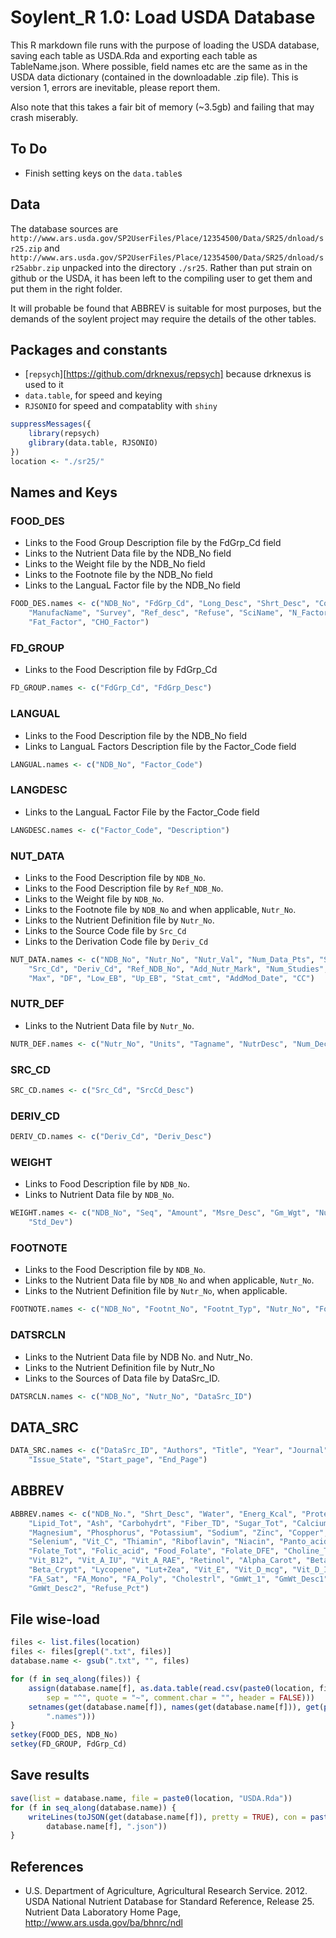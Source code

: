 # Soylent_R 1.0: Load USDA Database

This R markdown file runs with the purpose of loading the USDA database, saving each table as USDA.Rda and exporting each table as TableName.json.  Where possible, field names etc are the same as in the USDA data dictionary (contained in the downloadable .zip file).  This is version 1, errors are inevitable, please report them.

Also note that this takes a fair bit of memory (~3.5gb) and failing that may crash miserably.

## To Do
* Finish setting keys on the `data.table`s
## Data
The database sources are `http://www.ars.usda.gov/SP2UserFiles/Place/12354500/Data/SR25/dnload/sr25.zip` and `http://www.ars.usda.gov/SP2UserFiles/Place/12354500/Data/SR25/dnload/sr25abbr.zip` unpacked into the directory `./sr25`.  Rather than put strain on github or the USDA, it has been left to the compiling user to get them and put them in the right folder.

It will probable be found that ABBREV is suitable for most purposes, but the demands of the soylent project may require the details of the other tables.

## Packages and constants
* [`repsych`][https://github.com/drknexus/repsych] because drknexus is used to it 
* `data.table`, for speed and keying
* `RJSONIO` for speed and compatablity with `shiny`

```r
suppressMessages({
    library(repsych)
    glibrary(data.table, RJSONIO)
})
location <- "./sr25/"
```



## Names and Keys
### FOOD_DES
* Links to the Food Group Description file by the FdGrp_Cd field
* Links to the Nutrient Data file by the NDB_No field
* Links to the Weight file by the NDB_No field
* Links to the Footnote file by the NDB_No field
* Links to the LanguaL Factor file by the NDB_No field

```r
FOOD_DES.names <- c("NDB_No", "FdGrp_Cd", "Long_Desc", "Shrt_Desc", "ComName", 
    "ManufacName", "Survey", "Ref_desc", "Refuse", "SciName", "N_Factor", "Pro_Factor", 
    "Fat_Factor", "CHO_Factor")
```


### FD_GROUP
* Links to the Food Description file by FdGrp_Cd

```r
FD_GROUP.names <- c("FdGrp_Cd", "FdGrp_Desc")
```


### LANGUAL
* Links to the Food Description file by the NDB_No field
* Links to LanguaL Factors Description file by the Factor_Code field

```r
LANGUAL.names <- c("NDB_No", "Factor_Code")
```


### LANGDESC
* Links to the LanguaL Factor File by the Factor_Code field

```r
LANGDESC.names <- c("Factor_Code", "Description")
```


### NUT_DATA
* Links to the Food Description file by `NDB_No`.
* Links to the Food Description file by `Ref_NDB_No`.
* Links to the Weight file by `NDB_No`.
* Links to the Footnote file by `NDB_No` and when applicable, `Nutr_No`.
* Links to the Nutrient Definition file by `Nutr_No`.
* Links to the Source Code file by `Src_Cd` 
* Links to the Derivation Code file by `Deriv_Cd`

```r
NUT_DATA.names <- c("NDB_No", "Nutr_No", "Nutr_Val", "Num_Data_Pts", "Std_Error", 
    "Src_Cd", "Deriv_Cd", "Ref_NDB_No", "Add_Nutr_Mark", "Num_Studies", "Min", 
    "Max", "DF", "Low_EB", "Up_EB", "Stat_cmt", "AddMod_Date", "CC")
```

                    
### NUTR_DEF
* Links to the Nutrient Data file by `Nutr_No`.

```r
NUTR_DEF.names <- c("Nutr_No", "Units", "Tagname", "NutrDesc", "Num_Dec", "SR_Order")
```


### SRC_CD

```r
SRC_CD.names <- c("Src_Cd", "SrcCd_Desc")
```


### DERIV_CD

```r
DERIV_CD.names <- c("Deriv_Cd", "Deriv_Desc")
```


### WEIGHT
* Links to Food Description file by `NDB_No`.
* Links to Nutrient Data file by `NDB_No`.

```r
WEIGHT.names <- c("NDB_No", "Seq", "Amount", "Msre_Desc", "Gm_Wgt", "Num_Data_Pts", 
    "Std_Dev")
```


### FOOTNOTE
* Links to the Food Description file by `NDB_No`.
* Links to the Nutrient Data file by `NDB_No` and when applicable, `Nutr_No`.
* Links to the Nutrient Definition file by `Nutr_No`, when applicable.

```r
FOOTNOTE.names <- c("NDB_No", "Footnt_No", "Footnt_Typ", "Nutr_No", "Footnt_Txt")
```


### DATSRCLN
* Links to the Nutrient Data file by NDB No. and Nutr_No.
* Links to the Nutrient Definition file by Nutr_No
* Links to the Sources of Data file by DataSrc_ID.

```r
DATSRCLN.names <- c("NDB_No", "Nutr_No", "DataSrc_ID")
```


## DATA_SRC

```r
DATA_SRC.names <- c("DataSrc_ID", "Authors", "Title", "Year", "Journal", "Vol_City", 
    "Issue_State", "Start_page", "End_Page")
```


## ABBREV

```r
ABBREV.names <- c("NDB_No.", "Shrt_Desc", "Water", "Energ_Kcal", "Protein", 
    "Lipid_Tot", "Ash", "Carbohydrt", "Fiber_TD", "Sugar_Tot", "Calcium", "Iron", 
    "Magnesium", "Phosphorus", "Potassium", "Sodium", "Zinc", "Copper", "Manganese", 
    "Selenium", "Vit_C", "Thiamin", "Riboflavin", "Niacin", "Panto_acid", "Vit_B6", 
    "Folate_Tot", "Folic_acid", "Food_Folate", "Folate_DFE", "Choline_Tot", 
    "Vit_B12", "Vit_A_IU", "Vit_A_RAE", "Retinol", "Alpha_Carot", "Beta_Carot", 
    "Beta_Crypt", "Lycopene", "Lut+Zea", "Vit_E", "Vit_D_mcg", "Vit_D_IU", "Vit_K", 
    "FA_Sat", "FA_Mono", "FA_Poly", "Cholestrl", "GmWt_1", "GmWt_Desc1", "GmWt_2", 
    "GmWt_Desc2", "Refuse_Pct")
```


## File wise-load

```r
files <- list.files(location)
files <- files[grepl(".txt", files)]
database.name <- gsub(".txt", "", files)

for (f in seq_along(files)) {
    assign(database.name[f], as.data.table(read.csv(paste0(location, files[f]), 
        sep = "^", quote = "~", comment.char = "", header = FALSE)))
    setnames(get(database.name[f]), names(get(database.name[f])), get(paste0(database.name[f], 
        ".names")))
}
setkey(FOOD_DES, NDB_No)
setkey(FD_GROUP, FdGrp_Cd)
```


## Save results

```r
save(list = database.name, file = paste0(location, "USDA.Rda"))
for (f in seq_along(database.name)) {
    writeLines(toJSON(get(database.name[f]), pretty = TRUE), con = paste0(location, 
        database.name[f], ".json"))
}
```

## References
* U.S. Department of Agriculture, Agricultural Research Service. 2012. USDA National Nutrient Database for Standard Reference, Release 25. Nutrient Data Laboratory Home Page, http://www.ars.usda.gov/ba/bhnrc/ndl
